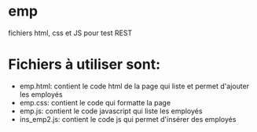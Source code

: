 # emp
fichiers html, css et JS pour test REST
# Fichiers à utiliser sont:
- emp.html: contient le code html de la page qui liste et permet d'ajouter les employés
- emp.css:  contient le code qui formatte la page
- emp.js:   contient le code javascript qui liste les employés
- ins_emp2.js: contient le code js qui permet d'insérer des employés
